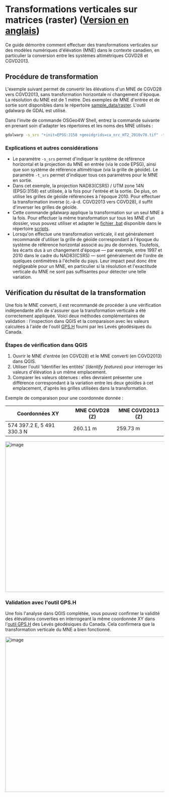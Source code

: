 # Transformations verticales sur matrices (raster) ([Version en anglais](./raster_transformations.md))

Ce guide démontre comment effectuer des transformations verticales sur des modèles numériques d'élévation (MNE) dans le contexte canadien, en particulier la conversion entre les systèmes altimétriques CGVD28 et CGVD2013.

## Procédure de transformation

L'exemple suivant permet de convertir les élévations d'un MNE de CGVD28 vers CGVD2013, sans transformation horizontale ni changement d'époque. La résolution du MNE est de 1 mètre. Des exemples de MNE d'entrée et de sortie sont disponibles dans le répertoire [sample_data/raster](./sample_data/raster). L'outil gdalwarp de GDAL est utilisé.

Dans l'invite de commande OSGeo4W Shell, entrez la commande suivante en prenant soin d'adapter les répertoires et les noms des MNE utilisés :

```bash
gdalwarp -s_srs "+init=EPSG:3158 +geoidgrids=ca_nrc_HT2_2010v70.tif" -t_srs "+init=EPSG:3158 +geoidgrids=ca_nrc_CGG2013an83.tif" D:\Tutoriel\DTM_CGVD28.tif D:\Tutoriel\DTM_CGVD2013.tif -co COMPRESS=LZW
```

### Explications et autres considérations

- Le paramètre `-s_srs` permet d'indiquer le système de référence horizontal et la projection du MNE en entrée (via le code EPSG), ainsi que son système de référence altimétrique (via la grille de géoïde). Le paramètre `-t_srs` permet d'indiquer tous ces paramètres pour le MNE en sortie.
- Dans cet exemple, la projection NAD83(CSRS) / UTM zone 14N (EPSG:3158) est utilisée, à la fois pour l'entrée et la sortie. De plus, on utilise les grilles de géoïde référencées à l'époque 2010. Pour effectuer la transformation inverse (c.-à-d. CGVD2013 vers CGVD28), il suffit d'inverser les grilles de géoïde.
- Cette commande gdalwarp applique la transformation sur un seul MNE à la fois. Pour effectuer la même transformation sur tous les MNE d'un dossier, vous pouvez utiliser et adapter le [fichier .bat](./scripts/cgvd2013_to_cgvd28_entirefolder.bat) disponible dans le répertoire [scripts](./scripts/).
- Lorsqu'on effectue une transformation verticale, il est généralement recommandé d'utiliser la grille de géoïde correspondant à l'époque du système de référence horizontal associé au jeu de données. Toutefois, les écarts dus à un changement d'époque — par exemple, entre 1997 et 2010 dans le cadre du NAD83(CSRS) — sont généralement de l'ordre de quelques centimètres à l'échelle du pays. Leur impact peut donc être négligeable pour un MNE, en particulier si la résolution et l'exactitude verticale du MNE ne sont pas suffisantes pour détecter une telle variation.

## Vérification du résultat de la transformation

Une fois le MNE converti, il est recommandé de procéder à une vérification indépendante afin de s'assurer que la transformation verticale a été correctement appliquée. Voici deux méthodes complémentaires de validation : l'inspection dans QGIS et la comparaison avec les valeurs calculées à l'aide de l'outil [GPS.H](https://webapp.csrs-scrs.nrcan-rncan.gc.ca/geod/tools-outils/gpsh.php?locale=fr) fourni par les Levés géodésiques du Canada.

### Étapes de vérification dans QGIS

1. Ouvrir le MNE d'entrée (en CGVD28) et le MNE converti (en CGVD2013) dans QGIS.
2. Utiliser l'outil 'Identifier les entités' (*Identify features*) pour interroger les valeurs d'élévation à un même emplacement.
3. Comparer les valeurs obtenues : elles devraient présenter une différence correspondant à la variation entre les deux géoïdes à cet emplacement, d'après les grilles utilisées dans la transformation.

Exemple de comparaison pour une coordonnée donnée :

| **Coordonnées XY** | **MNE CGVD28 (Z)** | **MNE CGVD2013 (Z)** |
|--------------------|--------------------|----------------------|
| 574 397.2 E, 5 491 330.3 N | 260.11 m | 259.73 m |

<img width="699" height="477" alt="image" src="https://github.com/user-attachments/assets/a41b313a-4b2e-4da0-a1a5-7d59e7439ea9" />

### Validation avec l'outil GPS.H

Une fois l'analyse dans QGIS complétée, vous pouvez confirmer la validité des élévations converties en interrogeant la même coordonnée XY dans l'[outil GPS.H](https://webapp.csrs-scrs.nrcan-rncan.gc.ca/geod/tools-outils/gpsh.php?locale=fr) des Levés géodésiques du Canada. Cela confirmera que la transformation verticale du MNE a bien fonctionné.

<img width="791" height="492" alt="image" src="https://github.com/user-attachments/assets/de08d738-e3f3-4d86-be47-9be2f5fabf3b" />

